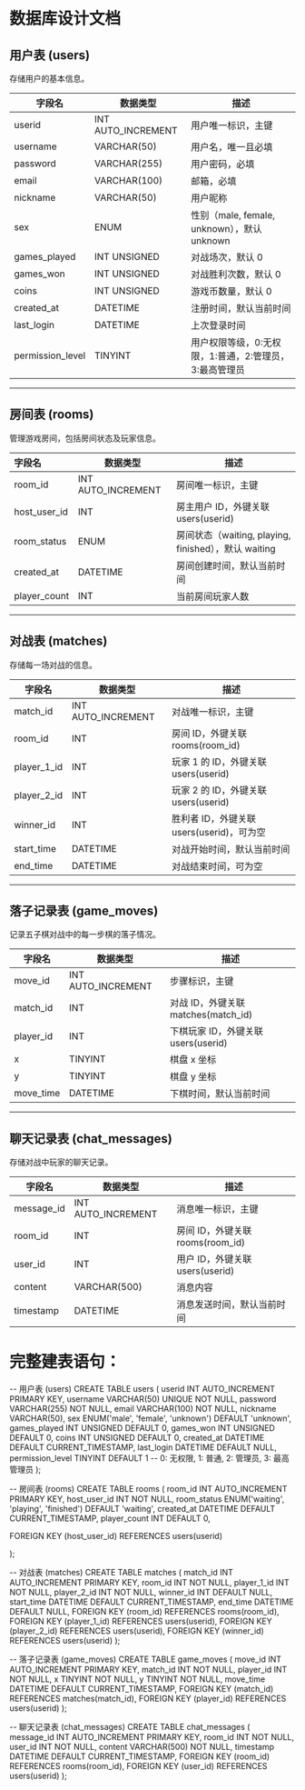 # 数据库设计文档

## 用户表 (users)
存储用户的基本信息。

| 字段名              | 数据类型               | 描述                                   |
| ---------------- | ------------------ | ------------------------------------ |
| userid           | INT AUTO_INCREMENT | 用户唯一标识，主键                            |
| username         | VARCHAR(50)        | 用户名，唯一且必填                            |
| password         | VARCHAR(255)       | 用户密码，必填                              |
| email            | VARCHAR(100)       | 邮箱，必填                                |
| nickname         | VARCHAR(50)        | 用户昵称                                 |
| sex              | ENUM               | 性别（male, female, unknown），默认 unknown |
| games_played     | INT UNSIGNED       | 对战场次，默认 0                            |
| games_won        | INT UNSIGNED       | 对战胜利次数，默认 0                          |
| coins            | INT UNSIGNED       | 游戏币数量，默认 0                           |
| created_at       | DATETIME           | 注册时间，默认当前时间                          |
| last_login       | DATETIME           | 上次登录时间                               |
| permission_level | TINYINT            | 用户权限等级，0:无权限，1:普通，2:管理员，3:最高管理员      |

---

## 房间表 (rooms)
管理游戏房间，包括房间状态及玩家信息。

| 字段名          | 数据类型               | 描述                                       |
| :----------- | ------------------ | ---------------------------------------- |
| room_id      | INT AUTO_INCREMENT | 房间唯一标识，主键                                |
| host_user_id | INT                | 房主用户 ID，外键关联 users(userid)               |
| room_status  | ENUM               | 房间状态（waiting, playing, finished），默认 waiting |
| created_at   | DATETIME           | 房间创建时间，默认当前时间                            |
| player_count | INT                | 当前房间玩家人数                                 |

---

## 对战表 (matches)
存储每一场对战的信息。

| 字段名         | 数据类型               | 描述                            |
| ----------- | ------------------ | ----------------------------- |
| match_id    | INT AUTO_INCREMENT | 对战唯一标识，主键                     |
| room_id     | INT                | 房间 ID，外键关联 rooms(room_id)     |
| player_1_id | INT                | 玩家 1 的 ID，外键关联 users(userid)  |
| player_2_id | INT                | 玩家 2 的 ID，外键关联 users(userid)  |
| winner_id   | INT                | 胜利者 ID，外键关联 users(userid)，可为空 |
| start_time  | DATETIME           | 对战开始时间，默认当前时间                 |
| end_time    | DATETIME           | 对战结束时间，可为空                    |

---

## 落子记录表 (game_moves)
记录五子棋对战中的每一步棋的落子情况。

| 字段名       | 数据类型               | 描述                           |
| --------- | ------------------ | ---------------------------- |
| move_id   | INT AUTO_INCREMENT | 步骤标识，主键                      |
| match_id  | INT                | 对战 ID，外键关联 matches(match_id) |
| player_id | INT                | 下棋玩家 ID，外键关联 users(userid)   |
| x         | TINYINT            | 棋盘 x 坐标                      |
| y         | TINYINT            | 棋盘 y 坐标                      |
| move_time | DATETIME           | 下棋时间，默认当前时间                  |

---

## 聊天记录表 (chat_messages)
存储对战中玩家的聊天记录。

| 字段名        | 数据类型               | 描述                        |
| ---------- | ------------------ | ------------------------- |
| message_id | INT AUTO_INCREMENT | 消息唯一标识，主键                 |
| room_id    | INT                | 房间 ID，外键关联 rooms(room_id) |
| user_id    | INT                | 用户 ID，外键关联 users(userid)  |
| content    | VARCHAR(500)       | 消息内容                      |
| timestamp  | DATETIME           | 消息发送时间，默认当前时间             |



# **完整建表语句：**

-- 用户表 (users)
CREATE TABLE users (
  userid INT AUTO_INCREMENT PRIMARY KEY,
  username VARCHAR(50) UNIQUE NOT NULL,
  password VARCHAR(255) NOT NULL,
  email VARCHAR(100) NOT NULL,
  nickname VARCHAR(50),
  sex ENUM('male', 'female', 'unknown') DEFAULT 'unknown',
  games_played INT UNSIGNED DEFAULT 0,
  games_won INT UNSIGNED DEFAULT 0,
  coins INT UNSIGNED DEFAULT 0,
  created_at DATETIME DEFAULT CURRENT_TIMESTAMP,
  last_login DATETIME DEFAULT NULL,
  permission_level TINYINT DEFAULT 1 -- 0: 无权限, 1: 普通, 2: 管理员, 3: 最高管理员
);

-- 房间表 (rooms)
CREATE TABLE rooms (
  room_id INT AUTO_INCREMENT PRIMARY KEY,
  host_user_id INT NOT NULL,
  room_status ENUM('waiting', 'playing', 'finished') DEFAULT 'waiting',
  created_at DATETIME DEFAULT CURRENT_TIMESTAMP,
  player_count INT DEFAULT 0,

  FOREIGN KEY (host_user_id) REFERENCES users(userid)

);

-- 对战表 (matches)
CREATE TABLE matches (
  match_id INT AUTO_INCREMENT PRIMARY KEY,
  room_id INT NOT NULL,
  player_1_id INT NOT NULL,
  player_2_id INT NOT NULL,
  winner_id INT DEFAULT NULL,
  start_time DATETIME DEFAULT CURRENT_TIMESTAMP,
  end_time DATETIME DEFAULT NULL,
  FOREIGN KEY (room_id) REFERENCES rooms(room_id),
  FOREIGN KEY (player_1_id) REFERENCES users(userid),
  FOREIGN KEY (player_2_id) REFERENCES users(userid),
  FOREIGN KEY (winner_id) REFERENCES users(userid)
);

-- 落子记录表 (game_moves)
CREATE TABLE game_moves (
  move_id INT AUTO_INCREMENT PRIMARY KEY,
  match_id INT NOT NULL,
  player_id INT NOT NULL,
  x TINYINT NOT NULL,
  y TINYINT NOT NULL,
  move_time DATETIME DEFAULT CURRENT_TIMESTAMP,
  FOREIGN KEY (match_id) REFERENCES matches(match_id),
  FOREIGN KEY (player_id) REFERENCES users(userid)
);

-- 聊天记录表 (chat_messages)
CREATE TABLE chat_messages (
  message_id INT AUTO_INCREMENT PRIMARY KEY,
  room_id INT NOT NULL,
  user_id INT NOT NULL,
  content VARCHAR(500) NOT NULL,
  timestamp DATETIME DEFAULT CURRENT_TIMESTAMP,
  FOREIGN KEY (room_id) REFERENCES rooms(room_id),
  FOREIGN KEY (user_id) REFERENCES users(userid)
);